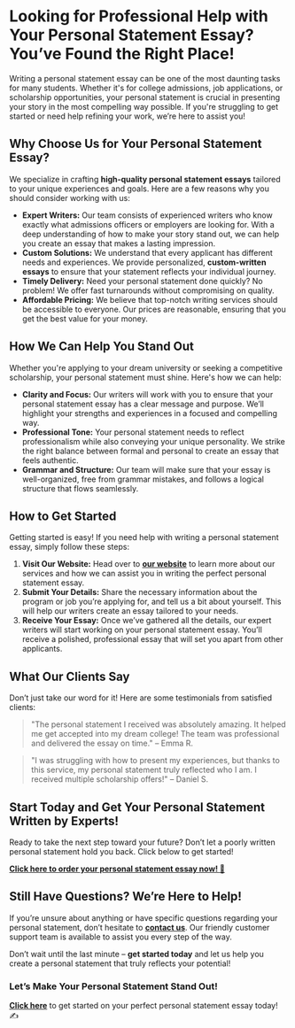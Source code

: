 # Looking for Professional Help with Your Personal Statement Essay? You’ve Found the Right Place!

Writing a personal statement essay can be one of the most daunting tasks for many students. Whether it's for college admissions, job applications, or scholarship opportunities, your personal statement is crucial in presenting your story in the most compelling way possible. If you're struggling to get started or need help refining your work, we’re here to assist you!

## Why Choose Us for Your Personal Statement Essay?

We specialize in crafting **high-quality personal statement essays** tailored to your unique experiences and goals. Here are a few reasons why you should consider working with us:

- **Expert Writers:** Our team consists of experienced writers who know exactly what admissions officers or employers are looking for. With a deep understanding of how to make your story stand out, we can help you create an essay that makes a lasting impression.
- **Custom Solutions:** We understand that every applicant has different needs and experiences. We provide personalized, **custom-written essays** to ensure that your statement reflects your individual journey.
- **Timely Delivery:** Need your personal statement done quickly? No problem! We offer fast turnarounds without compromising on quality.
- **Affordable Pricing:** We believe that top-notch writing services should be accessible to everyone. Our prices are reasonable, ensuring that you get the best value for your money.

## How We Can Help You Stand Out

Whether you're applying to your dream university or seeking a competitive scholarship, your personal statement must shine. Here's how we can help:

- **Clarity and Focus:** Our writers will work with you to ensure that your personal statement essay has a clear message and purpose. We’ll highlight your strengths and experiences in a focused and compelling way.
- **Professional Tone:** Your personal statement needs to reflect professionalism while also conveying your unique personality. We strike the right balance between formal and personal to create an essay that feels authentic.
- **Grammar and Structure:** Our team will make sure that your essay is well-organized, free from grammar mistakes, and follows a logical structure that flows seamlessly.

## How to Get Started

Getting started is easy! If you need help with writing a personal statement essay, simply follow these steps:

1. **Visit Our Website:** Head over to [**our website**](https://tinyurl.com/topessay?keyword=my+personal+statement+essay) to learn more about our services and how we can assist you in writing the perfect personal statement essay.
2. **Submit Your Details:** Share the necessary information about the program or job you’re applying for, and tell us a bit about yourself. This will help our writers create an essay tailored to your needs.
3. **Receive Your Essay:** Once we’ve gathered all the details, our expert writers will start working on your personal statement essay. You’ll receive a polished, professional essay that will set you apart from other applicants.

## What Our Clients Say

Don’t just take our word for it! Here are some testimonials from satisfied clients:

> "The personal statement I received was absolutely amazing. It helped me get accepted into my dream college! The team was professional and delivered the essay on time." – Emma R.

> "I was struggling with how to present my experiences, but thanks to this service, my personal statement truly reflected who I am. I received multiple scholarship offers!" – Daniel S.

## Start Today and Get Your Personal Statement Written by Experts!

Ready to take the next step toward your future? Don’t let a poorly written personal statement hold you back. Click below to get started!

[**Click here to order your personal statement essay now! 🚀**](https://tinyurl.com/topessay?keyword=my+personal+statement+essay)

## Still Have Questions? We’re Here to Help!

If you’re unsure about anything or have specific questions regarding your personal statement, don’t hesitate to [**contact us**](https://tinyurl.com/topessay?keyword=my+personal+statement+essay). Our friendly customer support team is available to assist you every step of the way.

Don’t wait until the last minute – **get started today** and let us help you create a personal statement that truly reflects your potential!

### Let’s Make Your Personal Statement Stand Out!

[**Click here**](https://tinyurl.com/topessay?keyword=my+personal+statement+essay) to get started on your perfect personal statement essay today! ✍️
